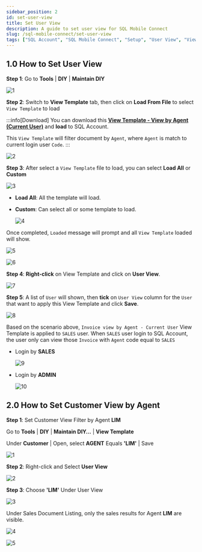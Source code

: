 ```yaml
---
sidebar_position: 2
id: set-user-view
title: Set User View
description: A guide to set user view for SQL Mobile Connect
slug: /sql-mobile-connect/set-user-view
tags: ["SQL Account", "SQL Mobile Connect", "Setup", "User View", "View Template"]
---
```


## 1.0 How to Set User View

**Step 1**: Go to **Tools** | **DIY** | **Maintain DIY**

![1](../../../static/img/sql-mobile-connect/set-user-view/1.png)

**Step 2**: Switch to **View Template** tab, then click on **Load From File** to select `View Template` to load

:::info[Download]
You can download this **[View Template - View by Agent (Current User)](https://cdn.sql.com.my/wp-content/uploads/2024/08/View-Template-View-by-Agent-Current-User.zip)** and **load** to SQL Account.

This `View Template` will filter document by `Agent`, where `Agent` is match to current login user `Code`.
:::

![2](../../../static/img/sql-mobile-connect/set-user-view/2.png)

**Step 3**: After select a `View Template` file to load, you can select **Load All** or **Custom**

![3](../../../static/img/sql-mobile-connect/set-user-view/3.png)

- **Load All**: All the template will load.
- **Custom**: Can select all or some template to load.
    
    ![4](../../../static/img/sql-mobile-connect/set-user-view/4.png)

Once completed, `Loaded` message will prompt and all `View Template` loaded will show.

![5](../../../static/img/sql-mobile-connect/set-user-view/5.png)

![6](../../../static/img/sql-mobile-connect/set-user-view/6.png)

**Step 4**: **Right-click** on View Template and click on **User View**.

![7](../../../static/img/sql-mobile-connect/set-user-view/7.png)

**Step 5**: A list of `User` will shown, then **tick** on `User View` column for the `User` that want to apply this View Template and click **Save**.

![8](../../../static/img/sql-mobile-connect/set-user-view/8.png)

Based on the scenario above, `Invoice view by Agent - Current User` View Template is applied to `SALES` user. When `SALES` user login to SQL Account, the user only can view those `Invoice` with `Agent` code equal to `SALES`

- Login by **SALES**

    ![9](../../../static/img/sql-mobile-connect/set-user-view/9.png)

- Login by **ADMIN**

    ![10](../../../static/img/sql-mobile-connect/set-user-view/10.png)

## 2.0 How to Set Customer View by Agent

**Step 1**: Set Customer View Filter by Agent **LIM**

Go to **Tools** | **DIY** | **Maintain DIY…** | **View Template**

Under **Customer** | Open, select **AGENT** Equals **'LIM'** | Save

![1](../../../static/img/sql-mobile-connect/set-customer-view/1.png)

**Step 2**: Right-click and Select **User View**

![2](../../../static/img/sql-mobile-connect/set-customer-view/2.png)

**Step 3**: Choose **'LIM'** Under User View

![3](../../../static/img/sql-mobile-connect/set-customer-view/3.png)

Under Sales Document Listing, only the sales results for Agent **LIM** are visible.

![4](../../../static/img/sql-mobile-connect/set-customer-view/4.png)

![5](../../../static/img/sql-mobile-connect/set-customer-view/5.png)